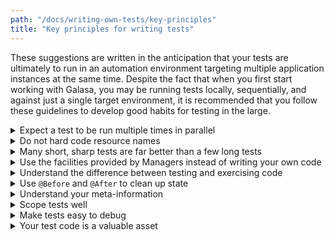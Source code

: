 ```yaml
---
path: "/docs/writing-own-tests/key-principles"
title: "Key principles for writing tests"
---
```


These suggestions are written in the anticipation that your tests are ultimately to run in an automation environment targeting multiple application instances at the same time. Despite the fact that when you first start working with Galasa, you may be running tests locally, sequentially, and against just a single target environment, it is recommended that you follow these guidelines to develop good habits for testing in the large.

<details><summary>Expect a test to be run multiple times in parallel</summary>

- In a CI/CD pipeline, it is very likely that an automated test will be running against different target environments at the same time.
- When using remote resources, ensure their use will not clash with another test instance.
- Use the Galasa framework to understand which test instance you are testing against.
- Do not hard code any locations, ports or names in your tests - these might change.
- Do not assume a specific number of test environments - this might scale dynamically.
  </details>

<details><summary>Do not hard code resource names</summary>

- If you have not developed an application Manager to describe your target environment, then use test properties to pass resource names to the test.
- If you hard code resource names, application ids, target hostnames and so on, it means that the test is not portable. You will be unable to run the same test against a development target environment one day and a QA environment the next.
- By not hard coding resource names, you reduce the technical debt being built up within your test code.
  </details>

<details><summary>Many short, sharp tests are far better than a few long tests</summary>

- Lots of short, sharp tests means you can run more tests in parallel. Galasa's ecosystem has been designed for scale, and can cope with thousands of tests running in parallel. It is best, if any bottleneck exists, that it is the target environment.
- In a CI/CD pipeline, the more parallelism you can introduce, the more testing can happen in the shortest time, meaning your developers can receive feedback faster.
- A single test class that takes an hour to run six test methods can be run in ten minutes if those six methods could be split apart and run in parallel.
  </details>

<details><summary>Use the facilities provided by Managers instead of writing your own code</summary>

- If there is a Manager that does what you need, then use it instead of writing your own code in the test. Managers' code uses best practice and has been battle-proven. If a better solution for a Manager arrives, your tests will automatically benefit.
- As you write your own tests, you will discover common code between them that could be abstracted into an Application Manager, so expect some churn and volatility as your test's functionality settles down.
- Using Managers helps to reduce the technical debt building up in your test code.
  </details>

<details><summary>Understand the difference between testing and exercising code</summary>

- When you test a specific function, you will generally examine all parts of it - that is, all aspects of the UI and API, and confirm that any logging or audit messages are printed correctly. However, once satisfied that it is working, you might want to exercise that function while testing another function. When simply exercising a function, you can choose to not examine all parts of it as if you were testing it, and just accept that it works or not. This speeds up your tests.
  </details

<details><summary>Use <code>@Before</code> and <code>@After</code> to clean up state</summary>

- A method annotated with `@Before` runs before each test method. This can be very useful for resetting resources such as HTTP clients or screens before each test invocation. Similarly, a method annotated with `@After` only runs after each test method, and again can be used for resetting resources after a test method completes.
  </details>

<details><summary>Understand your meta-information</summary>

- Meta-information held within annotations in your test class can be built into a test catalog and used when selecting tests to run or reporting on tests that have run.
- How will you divide up your tests? Will this be based on functional area, type of test performed and so on? Codify this into each test through annotations as soon as you can to inject structure into your tests.
  </details>

<details><summary>Scope tests well</summary>

- Although you might be creating integration tests with Galasa that require interactions with many components, it is important that each test is scoped to test just a single application function.
- Test classes that test multiple functions don't scale well, and are more difficult to maintain and debug as they will contain a lot of information.
  </details>

<details><summary>Make tests easy to debug</summary>

- Use the logger via the `@Logger` annotation to pepper the run log with test state, possibly logging variables pertinent to the running test. This will help align the run log and the test class when analysing a problem. There is an example of this annotation in the SimBank <a href="/docs/running-simbank-tests/provisioned-account-credit-tests" target="_blank">`ProvisionedAccountCreditTest`</a> example.
- When your test encounters an error, use the logger to be explicit about the type of error encountered. Messages such as `Did not see the expected result` are far less useful than `Expected to see message-A but actually saw message-B`.
- Use the Stored Artifact facility to save test material that will help you to diagnose test failures when tests are running in an unsupervised manner. It is annoying when the rerun of a test works flawlessly, but you know perfectly well that there is still a bug in there somewhere.
- The Stored Artifact facility can flag particularly interesting information. Use it in failure scenarios to raise engineers' attention to the key failure-causing output.
  </details>

<details><summary>Your test code is a valuable asset</summary>

- Your automation test code is just as important to your business as your application code, as it is a key indicator of application quality.
- If your test code is poor, the whole view of the quality of your application is jeopardised.
- All test code should be source control managed.
- Consider using a static code analyser or performing buddy checks to ensure your test code is of a high quality.
  </details>
